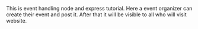 This is event handling node and express tutorial. Here a event organizer can create their event and post it.
After that it will be visible to all who will visit website.
